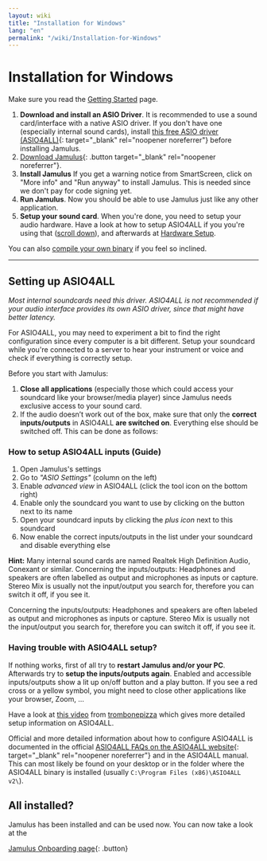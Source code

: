 ```yaml
---
layout: wiki
title: "Installation for Windows"
lang: "en"
permalink: "/wiki/Installation-for-Windows"
---
```


# Installation for Windows
Make sure you read the [Getting Started](Getting-Started) page.
1. **Download and install an ASIO Driver**. It is recommended to use a sound card/interface with a native ASIO driver. If you don't have one (especially internal sound cards), install [this free ASIO driver (ASIO4ALL)](https://www.asio4all.org){: target="_blank" rel="noopener noreferrer"} before installing Jamulus.
1. [Download Jamulus](https://sourceforge.net/projects/llcon/files/latest/download){: .button target="_blank" rel="noopener noreferrer"}.
1. **Install Jamulus** If you get a warning notice from SmartScreen, click on "More info" and "Run anyway" to install Jamulus. This is needed since we don't pay for code signing yet.
1. **Run Jamulus**. Now you should be able to use Jamulus just like any other application.
1. **Setup your sound card**. When you're done, you need to setup your audio hardware. Have a look at how to setup ASIO4ALL if you you're using that ([scroll down](#setting-up-asio4all)), and afterwards at [Hardware Setup](Hardware-Setup).

You can also [compile your own binary](Compiling) if you feel so inclined.

***

## Setting up ASIO4ALL
*Most internal soundcards need this driver. ASIO4ALL is not recommended if your audio interface provides its own ASIO driver, since that might have better latency.*

For ASIO4ALL, you may need to experiment a bit to find the right configuration since every computer is a bit different. Setup your soundcard while you're connected to a server to hear your instrument or voice and check if everything is correctly setup.

Before you start with Jamulus:
1. **Close all applications** (especially those which could access your soundcard like your browser/media player) since Jamulus needs exclusive access to your sound card.
1. If the audio doesn’t work out of the box, make sure that only the **correct inputs/outputs** in ASIO4ALL **are switched on**. Everything else should be switched off. This can be done as follows:

### How to setup ASIO4ALL inputs (Guide)

1. Open Jamulus's settings
1. Go to _"ASIO Settings"_ (column on the left)
1. Enable _advanced view_ in ASIO4ALL (click the tool icon on the bottom right)
1. Enable only the soundcard you want to use by clicking on the button next to its name
1. Open your soundcard inputs by clicking the _plus icon_ next to this soundcard
1. Now enable the correct inputs/outputs in the list under your soundcard and disable everything else

**Hint:** Many internal sound cards are named Realtek High Definition Audio, Conexant or similar. Concerning the inputs/outputs: Headphones and speakers are often labelled as output and microphones as inputs or capture. Stereo Mix is usually not the input/output you search for, therefore you can switch it off, if you see it.

Concerning the inputs/outputs: Headphones and speakers are often labeled as output and microphones as inputs or capture. Stereo Mix is usually not the input/output you search for, therefore you can switch it off, if you see it.

### Having trouble with ASIO4ALL setup?

If nothing works, first of all try to **restart Jamulus and/or your PC**.
Afterwards try to **setup the inputs/outputs again**. Enabled and accessible inputs/outputs show a lit up on/off button and a play button. If you see a red cross or a yellow symbol, you might need to close other applications like your browser, Zoom, ...

Have a look at [this video](https://youtu.be/_GzOsitVgLI) from [trombonepizza](https://github.com/trombonepizza) which gives more detailed setup information on ASIO4ALL.

Official and more detailed information about how to configure ASIO4ALL is documented in the official [ASIO4ALL FAQs on the ASIO4ALL website](http://www.asio4all.org/faq.html){: target="_blank" rel="noopener noreferrer"} and in the ASIO4ALL manual. This can most likely be found on your desktop or in the folder where the ASIO4ALL binary is installed (usually `C:\Program Files (x86)\ASIO4ALL v2\`).

## All installed?

Jamulus has been installed and can be used now. You can now take a look at the

[Jamulus Onboarding page](Onboarding){: .button}
